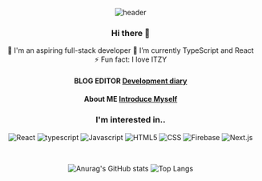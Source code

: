<div align="center">
  
![header](https://capsule-render.vercel.app/api?type=wave&color=auto&height=300&section=header&text=Frontend%20zhwltlr&fontSize=80)

### Hi there 👋

<!--
**zhwltlr/zhwltlr** is a ✨ _special_ ✨ repository because its `README.md` (this file) appears on your GitHub profile.
Here are some ideas to get you started:
-->

🔭 I'm an aspiring full-stack developer
🌱 I’m currently TypeScript and React
⚡ Fun fact: I love ITZY
<h4> BLOG EDITOR
  <a href = 'https://blog.naver.com/jisu721itzy212'> Development diary </a>
</h4>
<h4> About ME
  <a href = 'https://profile-next-two.vercel.app/'> Introduce Myself </a>
</h4>
<h3>I'm interested in..</h3>
<p>
  <img alt="React" src ="https://img.shields.io/badge/React-2c478f.svg?&style=for-the-badge&logo=React&logoColor=white"/>
  <img alt="typescript" src="https://img.shields.io/badge/-typescript-blue.svg?&style=for-the-badge&logo=typescript&logoColor=white"/> 
<img alt="Javascript" src ="https://img.shields.io/badge/Javascript-gold.svg?&style=for-the-badge&logo=Javascript&logoColor=white"/> <img alt="HTML5" src ="https://img.shields.io/badge/HTML5-de689b.svg?&style=for-the-badge&logo=HTML5&logoColor=white"/> <img alt="CSS" src ="https://img.shields.io/badge/CSS-afcb3a.svg?&style=for-the-badge&logo=CSS3&logoColor=white"/> 
<img alt="Firebase" src ="https://img.shields.io/badge/Firebase-orange.svg?&style=for-the-badge&logo=Firebase&logoColor=white"/>
<img alt="Next.js" src ="https://img.shields.io/badge/Nextjs-black.svg?&style=for-the-badge&logo=Next.js&logoColor=white"/> 
</p>
<br/>


![Anurag's GitHub stats](https://github-readme-stats.vercel.app/api?username=zhwltlr&show_icons=true)
![Top Langs](https://github-readme-stats.vercel.app/api/top-langs/?username=zhwltlr&langs_count=10&layout=compact)


</div>
